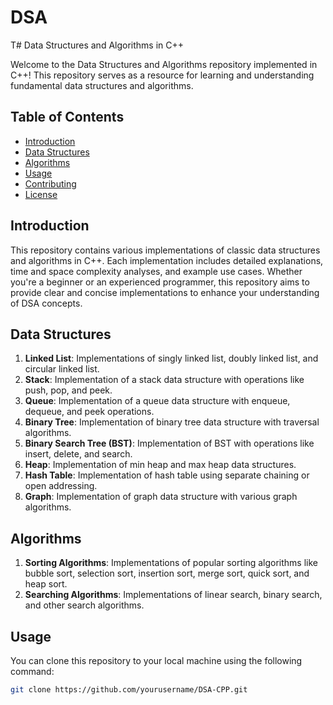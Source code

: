 # DSA
T# Data Structures and Algorithms in C++

Welcome to the Data Structures and Algorithms repository implemented in C++! This repository serves as a resource for learning and understanding fundamental data structures and algorithms.

## Table of Contents

- [Introduction](#introduction)
- [Data Structures](#data-structures)
- [Algorithms](#algorithms)
- [Usage](#usage)
- [Contributing](#contributing)
- [License](#license)

## Introduction

This repository contains various implementations of classic data structures and algorithms in C++. Each implementation includes detailed explanations, time and space complexity analyses, and example use cases. Whether you're a beginner or an experienced programmer, this repository aims to provide clear and concise implementations to enhance your understanding of DSA concepts.

## Data Structures

1. **Linked List**: Implementations of singly linked list, doubly linked list, and circular linked list.
2. **Stack**: Implementation of a stack data structure with operations like push, pop, and peek.
3. **Queue**: Implementation of a queue data structure with enqueue, dequeue, and peek operations.
4. **Binary Tree**: Implementation of binary tree data structure with traversal algorithms.
5. **Binary Search Tree (BST)**: Implementation of BST with operations like insert, delete, and search.
6. **Heap**: Implementation of min heap and max heap data structures.
7. **Hash Table**: Implementation of hash table using separate chaining or open addressing.
8. **Graph**: Implementation of graph data structure with various graph algorithms.

## Algorithms

1. **Sorting Algorithms**: Implementations of popular sorting algorithms like bubble sort, selection sort, insertion sort, merge sort, quick sort, and heap sort.
2. **Searching Algorithms**: Implementations of linear search, binary search, and other search algorithms.

## Usage

You can clone this repository to your local machine using the following command:

```bash
git clone https://github.com/yourusername/DSA-CPP.git
